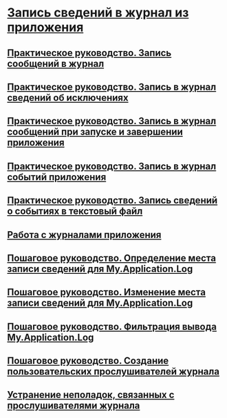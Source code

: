 # [Запись сведений в журнал из приложения](logging-information-from-the-application.md)
## [Практическое руководство. Запись сообщений в журнал](how-to-write-log-messages.md)
## [Практическое руководство. Запись в журнал сведений об исключениях](how-to-log-exceptions.md)
## [Практическое руководство. Запись в журнал сообщений при запуске и завершении приложения](how-to-log-messages-when-the-application-starts-or-shuts-down.md)
## [Практическое руководство. Запись в журнал событий приложения](how-to-write-to-an-application-event-log.md)
## [Практическое руководство. Запись сведений о событиях в текстовый файл](how-to-write-event-information-to-a-text-file.md)
## [Работа с журналами приложения](working-with-application-logs.md)
## [Пошаговое руководство. Определение места записи сведений для My.Application.Log](walkthrough-determining-where-my-application-log-writes-information.md)
## [Пошаговое руководство. Изменение места записи сведений для My.Application.Log](walkthrough-changing-where-my-application-log-writes-information.md)
## [Пошаговое руководство. Фильтрация вывода My.Application.Log](walkthrough-filtering-my-application-log-output.md)
## [Пошаговое руководство. Создание пользовательских прослушивателей журнала](walkthrough-creating-custom-log-listeners.md)
## [Устранение неполадок, связанных с прослушивателями журнала](troubleshooting-log-listeners.md)
